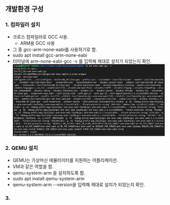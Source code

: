 ## 개발환경 구성

### 1. 컴파일러 설치
- 크로스 컴파일러로 GCC 사용.
	- ARM용 GCC 사용
- 그 중 gcc-arm-none-eabi를 사용하기로 함.
- sudo apt install gcc-arm-none-eabi 
- 터미널에 arm-none-eabi-gcc -v 를 입력해 제대로 설치가 되었는지 확인.
![GCC 설치확인 이미지](./img/gcc_설치.jpg)

### 2. QEMU 설치
- QEMU는 가상머신 에뮬러이터를 지원하는 어플리케이션.
- VM과 같은 역할을 함.
- qemu-system-arm 을 설치하도록 함.
-  sudo apt install qemu-system-arm
- qemu-system-arm --version을 입력해 제대로 설치가 되었는지 확인.

### 3. 
<!--stackedit_data:
eyJoaXN0b3J5IjpbNjQyNjE0NDI4LC02NTYxMTUyNDhdfQ==
-->